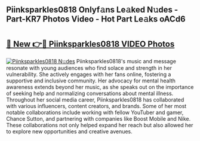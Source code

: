 ## Piinksparkles0818 Onlyf𝚊ns Le𝚊ked N𝚞des - Part-KR7 Photos Video - Hot Part Le𝚊ks oACd6

# <h2><a href="http://ab35810.deff.icu/?id=Piinksparkles0818">🔗 New 👉🔴 Piinksparkles0818 VIDEO Photos</a></h2>

[![Piinksparkles0818 N𝚞des](https://i.imgur.com/rIISA9y.gif)](http://ab35810.deff.icu/?id=Piinksparkles0818)
Piinksparkles0818's music and message resonate with young audiences who find solace and strength in her vulnerability. She actively engages with her fans online, fostering a supportive and inclusive community. Her advocacy for mental health awareness extends beyond her music, as she speaks out on the importance of seeking help and normalizing conversations about mental illness. Throughout her social media career, Piinksparkles0818 has collaborated with various influencers, content creators, and brands. Some of her most notable collaborations include working with fellow YouTuber and gamer, Chance Sutton, and partnering with companies like Boost Mobile and Nike. These collaborations not only helped expand her reach but also allowed her to explore new opportunities and creative avenues.
